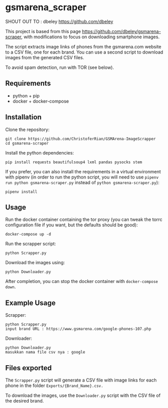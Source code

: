 # gsmarena_scraper

SHOUT OUT TO : dbeley https://github.com/dbeley

This project is based from this page https://github.com/dbeley/gsmarena-scraper, with modifications to focus on downloading smartphone images.

The script extracts image links of phones from the gsmarena.com website to a CSV file, one for each brand. You can use a second script to download images from the generated CSV files.

To avoid spam detection, run with TOR (see below).

## Requirements

- python + pip
- docker + docker-compose

## Installation

Clone the repository:
```
git clone https://github.com/ChristoferRian/GSMArena-ImageScrapper
cd gsmarena-scraper
```

Install the python dependencies:
```
pip install requests beautifulsoup4 lxml pandas pysocks stem
```

If you prefer, you can also install the requirements in a virtual environment with pipenv (in order to run the python script, you will need to use `pipenv run python gsmarena-scraper.py` instead of `python gsmarena-scraper.py`):
```
pipenv install
```

## Usage

Run the docker container containing the tor proxy (you can tweak the torrc configuration file if you want, but the defaults should be good):
```
docker-compose up -d
```

Run the scrapper script:
```
python Scrapper.py
```

Download the images using:
```
python Downloader.py
```
After completion, you can stop the docker container with `docker-compose down`.

## Example Usage

Scrapper:
```
python Scrapper.py
input brand URL : https://www.gsmarena.com/google-phones-107.php
```

Downloader:
```
python Downloader.py
masukkan nama file csv nya : google
```

## Files exported

The `Scrapper.py` script will generate a CSV file with image links for each phone in the folder `Exports/{Brand_Name}.csv.`

To download the images, use the `Downloader.py` script with the CSV file of the desired brand.

